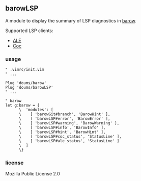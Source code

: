 ## barowLSP

A module to display the summary of LSP diagnostics in [barow](https://github.com/doums/barow).

Supported LSP clients:
- [ALE](https://github.com/dense-analysis/ale)
- [Coc](https://github.com/neoclide/coc.nvim)

### usage

```
" .vimrc/init.vim
" ...

Plug 'doums/barow'
Plug 'doums/barowLSP'
" ...

" barow
let g:barow = {
      \  'modules': [
      \    [ 'barowGit#branch', 'BarowHint' ],
      \    [ 'barowLSP#error', 'BarowError' ],
      \    [ 'barowLSP#warning', 'BarowWarning' ],
      \    [ 'barowLSP#info', 'BarowInfo' ],
      \    [ 'barowLSP#hint', 'BarowHint' ],
      \    [ 'barowLSP#coc_status', 'StatusLine' ],
      \    [ 'barowLSP#ale_status', 'StatusLine' ]
      \  ]
      \}
```

### license
Mozilla Public License 2.0
